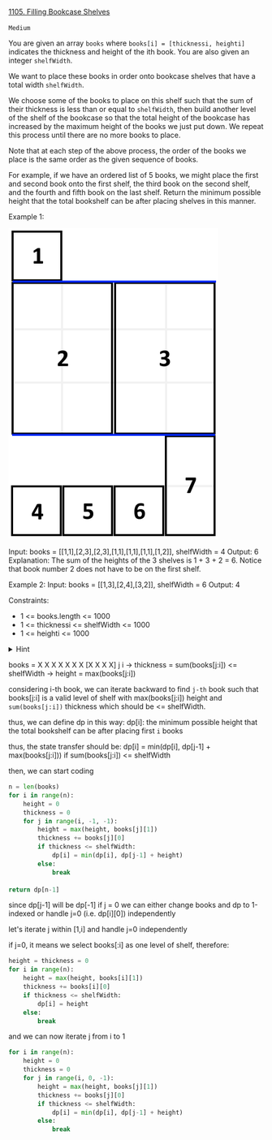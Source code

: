 [1105. Filling Bookcase Shelves](https://leetcode.com/problems/filling-bookcase-shelves/)

`Medium`

You are given an array `books` where `books[i] = [thicknessi, heighti]` indicates the thickness and height of the ith book. You are also given an integer `shelfWidth`.

We want to place these books in order onto bookcase shelves that have a total width `shelfWidth`.

We choose some of the books to place on this shelf such that the sum of their thickness is less than or equal to `shelfWidth`, then build another level of the shelf of the bookcase so that the total height of the bookcase has increased by the maximum height of the books we just put down. We repeat this process until there are no more books to place.

Note that at each step of the above process, the order of the books we place is the same order as the given sequence of books.

For example, if we have an ordered list of 5 books, we might place the first and second book onto the first shelf, the third book on the second shelf, and the fourth and fifth book on the last shelf.
Return the minimum possible height that the total bookshelf can be after placing shelves in this manner.

Example 1:

![img](shelves.png)

Input: books = [[1,1],[2,3],[2,3],[1,1],[1,1],[1,1],[1,2]], shelfWidth = 4
Output: 6
Explanation:
The sum of the heights of the 3 shelves is 1 + 3 + 2 = 6.
Notice that book number 2 does not have to be on the first shelf.

Example 2:
Input: books = [[1,3],[2,4],[3,2]], shelfWidth = 6
Output: 4

Constraints:

- 1 <= books.length <= 1000
- 1 <= thicknessi <= shelfWidth <= 1000
- 1 <= heighti <= 1000

<details>
<summary>Hint</summary>

</details>


books = X X X X X X X [X X X X]
                       j     i -> thickness = sum(books[j:i]) <= shelfWidth
                               -> height = max(books[j:i])

considering i-th book, we can iterate backward to find `j-th` book such that books[j:i] is a valid level of shelf with max(books[j:i]) height and `sum(books[j:i])` thickness which should be <= shelfWidth.

thus, we can define dp in this way:
dp[i]: the minimum possible height that the total bookshelf can be after placing first `i` books

thus, the state transfer should be:
dp[i] = min(dp[i], dp[j-1] + max(books[j:i])) if sum(books[j:i]) <= shelfWidth

then, we can start coding

```py
n = len(books)
for i in range(n):
    height = 0
    thickness = 0
    for j in range(i, -1, -1):
        height = max(height, books[j][1])
        thickness += books[j][0]
        if thickness <= shelfWidth:
            dp[i] = min(dp[i], dp[j-1] + height)
        else:
            break

return dp[n-1]
```

since dp[j-1] will be dp[-1] if j = 0
we can either change books and dp to 1-indexed or handle j=0 (i.e. dp[i][0]) independently

let's iterate j within [1,i] and handle j=0 independently

if j=0, it means we select books[:i] as one level of shelf, therefore:

```py
height = thickness = 0
for i in range(n):
    height = max(height, books[i][1])
    thickness += books[i][0]
    if thickness <= shelfWidth:
        dp[i] = height
    else:
        break
```

and we can now iterate j from i to 1

```py
for i in range(n):
    height = 0
    thickness = 0
    for j in range(i, 0, -1):
        height = max(height, books[j][1])
        thickness += books[j][0]
        if thickness <= shelfWidth:
            dp[i] = min(dp[i], dp[j-1] + height)
        else:
            break
```